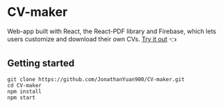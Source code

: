 # CV-maker

Web-app built with React, the React-PDF library and Firebase, which lets users customize and download their own CVs.
[Try it out](https://jonathanyuan23.github.io/CV-maker/) :point_left:

## Getting started

```
git clone https://github.com/JonathanYuan900/CV-maker.git
cd CV-maker
npm install
npm start
```
